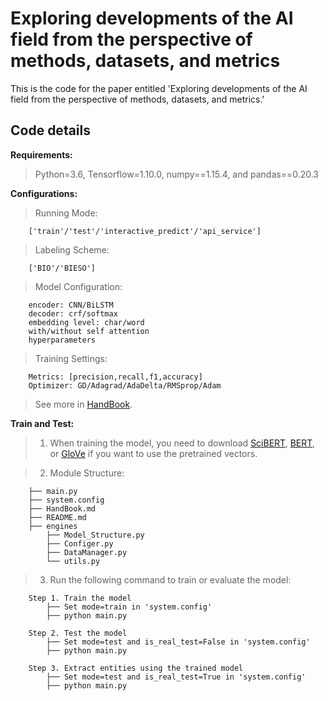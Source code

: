 # Exploring developments of the AI field from the perspective of methods, datasets, and metrics
This is the code for the paper entitled 'Exploring developments of the AI field from the perspective of methods, datasets, and metrics.'

## Code details

**Requirements:**  
>Python=3.6, Tensorflow=1.10.0, numpy==1.15.4, and pandas==0.20.3

**Configurations:** 
>Running Mode:

        ['train'/'test'/'interactive_predict'/'api_service']

>Labeling Scheme: 

        ['BIO'/'BIESO']

>Model Configuration:

        encoder: CNN/BiLSTM
        decoder: crf/softmax
        embedding level: char/word
        with/without self attention
        hyperparameters

>Training Settings: 

        Metrics: [precision,recall,f1,accuracy]
        Optimizer: GD/Adagrad/AdaDelta/RMSprop/Adam

    
>See more in [HandBook](HandBook.md).

**Train and Test:**  
>1. When training the model, you need to download [SciBERT](https://github.com/allenai/scibert), [BERT](https://github.com/google-research/bert), or [GloVe](https://nlp.stanford.edu/projects/glove/) if you want to use the pretrained vectors.

>2. Module Structure:

        ├── main.py
        ├── system.config
        ├── HandBook.md
        ├── README.md
        ├── engines
            ├── Model_Structure.py
            ├── Configer.py
            ├── DataManager.py
            └── utils.py
    
>3. Run the following command to train or evaluate the model:

        Step 1. Train the model
            ├── Set mode=train in 'system.config'
            ├── python main.py

        Step 2. Test the model
            ├── Set mode=test and is_real_test=False in 'system.config'
            ├── python main.py

        Step 3. Extract entities using the trained model
            ├── Set mode=test and is_real_test=True in 'system.config'
            ├── python main.py
